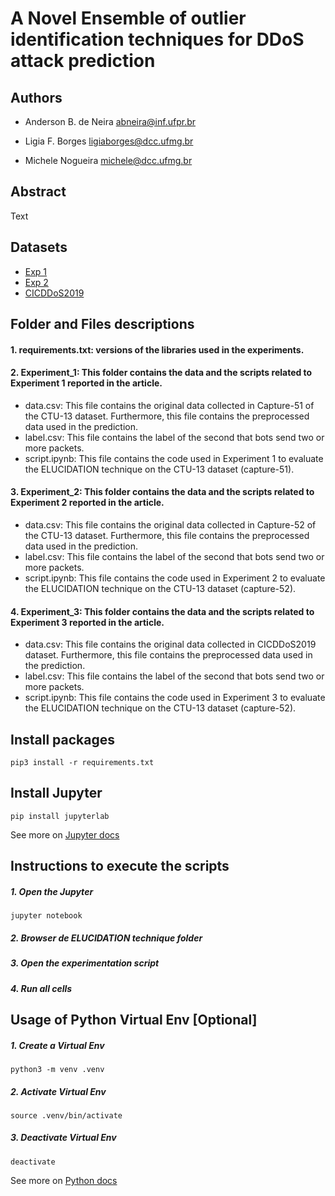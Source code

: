 
# A Novel Ensemble of outlier identification techniques for DDoS attack prediction

## Authors

- Anderson B. de Neira [abneira@inf.ufpr.br](https://scholar.google.com/citations?user=v6KDZ4oAAAAJ&hl=en)

- Ligia F. Borges [ligiaborges@dcc.ufmg.br](https://scholar.google.com/citations?user=w2vZypkAAAAJ&hl=en)

- Michele Nogueira [michele@dcc.ufmg.br](https://scholar.google.com/citations?user=1CfmgaAAAAAJ&hl=en)


## Abstract

Text


## Datasets
- [Exp 1](https://mcfp.felk.cvut.cz/publicDatasets/CTU-Malware-Capture-Botnet-51)
- [Exp 2](https://mcfp.felk.cvut.cz/publicDatasets/CTU-Malware-Capture-Botnet-52)
- [CICDDoS2019](https://www.unb.ca/cic/datasets/ddos-2019.html)

## Folder and Files descriptions
#### 1. requirements.txt: versions of the libraries used in the experiments.

#### 2. Experiment_1: This folder contains the data and the scripts related to Experiment 1 reported in the article.
- data.csv: This file contains the original data collected in Capture-51 of the CTU-13 dataset. Furthermore, this file contains the preprocessed data used in the prediction.
- label.csv: This file contains the label of the second that bots send two or more packets. 
- script.ipynb: This file contains the code used in Experiment 1 to evaluate the ELUCIDATION technique on the CTU-13 dataset (capture-51). 

#### 3. Experiment_2: This folder contains the data and the scripts related to Experiment 2 reported in the article.
- data.csv: This file contains the original data collected in Capture-52 of the CTU-13 dataset. Furthermore, this file contains the preprocessed data used in the prediction.
- label.csv: This file contains the label of the second that bots send two or more packets. 
- script.ipynb: This file contains the code used in Experiment 2 to evaluate the ELUCIDATION technique on the CTU-13 dataset (capture-52). 

#### 4. Experiment_3: This folder contains the data and the scripts related to Experiment 3 reported in the article.
- data.csv: This file contains the original data collected in CICDDoS2019 dataset. Furthermore, this file contains the preprocessed data used in the prediction.
- label.csv: This file contains the label of the second that bots send two or more packets. 
- script.ipynb: This file contains the code used in Experiment 3 to evaluate the ELUCIDATION technique on the CTU-13 dataset (capture-52). 




## Install packages
```
pip3 install -r requirements.txt
```    
## Install Jupyter
```
pip install jupyterlab
``` 

See more on [Jupyter docs](https://jupyter.org/install)

## Instructions to execute the scripts

##### 1. Open the Jupyter 
```
jupyter notebook
```
##### 2. Browser de ELUCIDATION technique folder

##### 3. Open the experimentation script

##### 4. Run all cells

## Usage of Python Virtual Env [Optional]

##### 1. Create a Virtual Env
```
python3 -m venv .venv
```

##### 2. Activate Virtual Env
```
source .venv/bin/activate
```


##### 3. Deactivate Virtual Env
```
deactivate
```

See more on [Python docs](https://packaging.python.org/en/latest/guides/installing-using-pip-and-virtual-environments/)